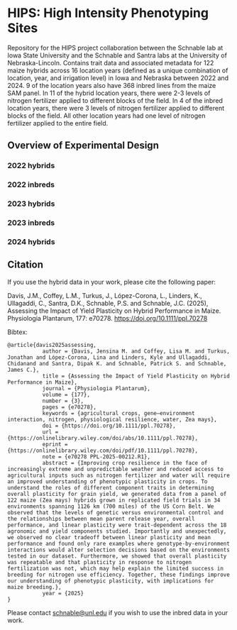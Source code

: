 # HIPS: High Intensity Phenotyping Sites
Repository for the HIPS project collaboration between the Schnable lab at Iowa State University and the Schnable and Santra labs at the University of Nebraska-Lincoln. 
Contains trait data and associated metadata for 122 maize hybrids across 16 location years (defined as a unique combination of location, year, and irrigation level) in Iowa and Nebraska between 2022 and 2024. 9 of the location years also have 368 inbred lines from the maize SAM panel. In 11 of the hybrid location years, there were 2-3 levels of nitrogen fertilizer applied to different blocks of the field. In 4 of the inbred location years, there were 3 levels of nitrogen fertilizer applied to different blocks of the field. All other location years had one level of nitrogen fertilizer applied to the entire field. 
## Overview of Experimental Design
### 2022 hybrids
### 2022 inbreds
### 2023 hybrids
### 2023 inbreds
### 2024 hybrids
## Citation
If you use the hybrid data in your work, please cite the following paper: 

Davis, J.M., Coffey, L.M., Turkus, J., López-Corona, L., Linders, K., Ullagaddi, C., Santra, D.K., Schnable, P.S. and Schnable, J.C. (2025), Assessing the Impact of Yield Plasticity on Hybrid Performance in Maize. Physiologia Plantarum, 177: e70278. https://doi.org/10.1111/ppl.70278

Bibtex: 
```
@article{davis2025assessing,
           author = {Davis, Jensina M. and Coffey, Lisa M. and Turkus, Jonathan and López-Corona, Lina and Linders, Kyle and Ullagaddi, Chidanand and Santra, Dipak K. and Schnable, Patrick S. and Schnable, James C.},
           title = {Assessing the Impact of Yield Plasticity on Hybrid Performance in Maize},
           journal = {Physiologia Plantarum},
           volume = {177},
           number = {3},
           pages = {e70278},
           keywords = {agricultural crops, gene–environment interaction, nitrogen, physiological resilience, water, Zea mays},
           doi = {https://doi.org/10.1111/ppl.70278},
           url = {https://onlinelibrary.wiley.com/doi/abs/10.1111/ppl.70278},
           eprint = {https://onlinelibrary.wiley.com/doi/pdf/10.1111/ppl.70278},
           note = {e70278 PPL-2025-00212.R1},
           abstract = {Improving crop resilience in the face of increasingly extreme and unpredictable weather and reduced access to agricultural inputs such as nitrogen fertilizer and water will require an improved understanding of phenotypic plasticity in crops. To understand the roles of different component traits in determining overall plasticity for grain yield, we generated data from a panel of 122 maize (Zea mays) hybrids grown in replicated field trials in 34 environments spanning 1126 km (700 miles) of the US Corn Belt. We observed that the levels of genetic versus environmental control and the relationships between mean parent release year, overall performance, and linear plasticity were trait-dependent across the 18 agronomic and yield components studied. Importantly and unexpectedly, we observed no clear tradeoff between linear plasticity and mean performance and found only rare examples where genotype-by-environment interactions would alter selection decisions based on the environments tested in our dataset. Furthermore, we showed that overall plasticity was repeatable and that plasticity in response to nitrogen fertilization was not, which may help explain the limited success in breeding for nitrogen use efficiency. Together, these findings improve our understanding of phenotypic plasticity, with implications for maize breeding.},
           year = {2025}
}
```
Please contact schnable@unl.edu if you wish to use the inbred data in your work. 
